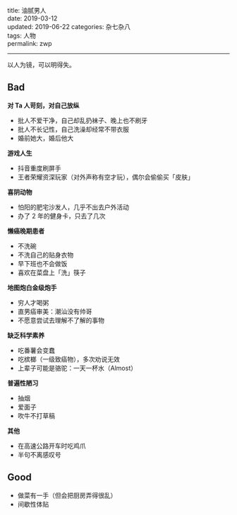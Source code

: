 title: 油腻男人  
date: 2019-03-12  
updated: 2019-06-22
categories: 杂七杂八  
tags: 人物  
permalink: zwp  

---

以人为镜，可以明得失。

<!-- more -->


## Bad

**对 Ta 人苛刻，对自己放纵**
- 批人不爱干净，自己却乱扔袜子、晚上也不刷牙
- 批人不长记性，自己洗澡却经常不带衣服
- 婚前她大，婚后他大


**游戏人生**
- 抖音重度刷屏手
- 王者荣耀资深玩家（对外声称有空才玩），偶尔会偷偷买「皮肤」


**喜阴动物**
- 怕阳的肥宅沙发人，几乎不出去户外活动
- 办了 2 年的健身卡，只去了几次


**懒癌晚期患者**
- 不洗碗
- 不洗自己的贴身衣物
- 早下班也不会做饭
- 喜欢在菜盘上「洗」筷子


**地图炮白金级炮手**
- 穷人才喝粥
- 直男癌审美：潮汕没有帅哥
- 不愿意尝试去理解不了解的事物


**缺乏科学素养**
- 吃番薯会变蠢
- 吃槟榔（一级致癌物），多次劝说无效
- 上辈子可能是骆驼：一天一杯水（Almost）


**普遍性陋习**
- 抽烟
- 爱面子
- 吹牛不打草稿


**其他**
- 在高速公路开车时吃鸡爪
- 半句不离感叹号


## Good

- 做菜有一手（但会把厨房弄得很乱）
- 间歇性体贴